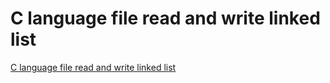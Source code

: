 # C language file read and write linked list
[C language file read and write linked list](https://aiwithcloud.com/2022/09/14/c_language_file_read_and_write_linked_list/)
